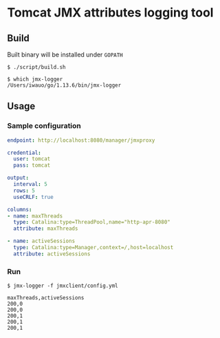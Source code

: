 # Tomcat JMX attributes logging tool

## Build

Built binary will be installed under `GOPATH`

```console
$ ./script/build.sh

$ which jmx-logger
/Users/iwauo/go/1.13.6/bin/jmx-logger
```

## Usage

### Sample configuration

```yaml
endpoint: http://localhost:8080/manager/jmxproxy

credential:
  user: tomcat
  pass: tomcat

output:
  interval: 5
  rows: 5
  useCRLF: true

columns:
- name: maxThreads
  type: Catalina:type=ThreadPool,name="http-apr-8080"
  attribute: maxThreads

- name: activeSessions
  type: Catalina:type=Manager,context=/,host=localhost
  attribute: activeSessions
```

### Run

```console
$ jmx-logger -f jmxclient/config.yml

maxThreads,activeSessions
200,0
200,0
200,1
200,1
200,1
```
